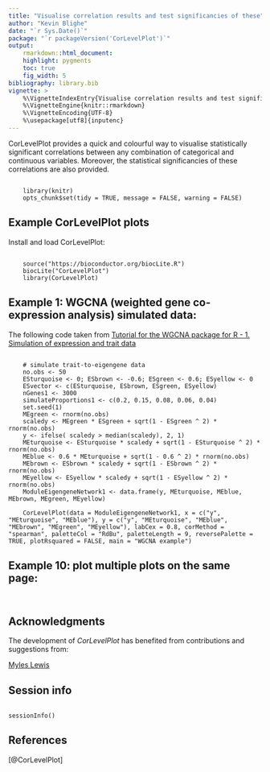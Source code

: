 ```yaml
---
title: "Visualise correlation results and test significancies of these"
author: "Kevin Blighe"
date: "`r Sys.Date()`"
package: "`r packageVersion('CorLevelPlot')`"
output:
    rmarkdown::html_document:
    highlight: pygments
    toc: true
    fig_width: 5
bibliography: library.bib
vignette: >
    %\VignetteIndexEntry{Visualise correlation results and test significancies of these}
    %\VignetteEngine{knitr::rmarkdown}
    %\VignetteEncoding{UTF-8}
    %\usepackage[utf8]{inputenc}
---
```


CorLevelPlot provides a quick and colourful way to visualise
statistically significant correlations between any combination of
categorical and continuous variables. Moreover, the statistical
significancies of these correlations are also provided.

```{r, echo=FALSE}

    library(knitr)
    opts_chunk$set(tidy = TRUE, message = FALSE, warning = FALSE)

```

## Example CorLevelPlot plots

Install and load CorLevelPlot:

```{r}

    source("https://bioconductor.org/biocLite.R")
    biocLite("CorLevelPlot")
    library(CorLevelPlot)

```

## Example 1: WGCNA (weighted gene co-expression analysis) simulated data:

The following code taken from [Tutorial for the WGCNA package for R - 1. Simulation of expression and trait data](https://labs.genetics.ucla.edu/horvath/CoexpressionNetwork/Rpackages/WGCNA/Tutorials/Simulated-01-dataSimulation.pdf)

```{r ex1, fig.height = 8, fig.width = 6, fig.cap = "Example 1: plot the most basic plot"}

    # simulate trait-to-eigengene data
    no.obs <- 50
    ESturquoise <- 0; ESbrown <- -0.6; ESgreen <- 0.6; ESyellow <- 0
    ESvector <- c(ESturquoise, ESbrown, ESgreen, ESyellow)
    nGenes1 <- 3000
    simulateProportions1 <- c(0.2, 0.15, 0.08, 0.06, 0.04)
    set.seed(1)
    MEgreen <- rnorm(no.obs)
    scaledy <- MEgreen * ESgreen + sqrt(1 - ESgreen ^ 2) * rnorm(no.obs)
    y <- ifelse( scaledy > median(scaledy), 2, 1)
    MEturquoise <- ESturquoise * scaledy + sqrt(1 - ESturquoise ^ 2) * rnorm(no.obs)
    MEblue <- 0.6 * MEturquoise + sqrt(1 - 0.6 ^ 2) * rnorm(no.obs)
    MEbrown <- ESbrown * scaledy + sqrt(1 - ESbrown ^ 2) * rnorm(no.obs)
    MEyellow <- ESyellow * scaledy + sqrt(1 - ESyellow ^ 2) * rnorm(no.obs)
    ModuleEigengeneNetwork1 <- data.frame(y, MEturquoise, MEblue, MEbrown, MEgreen, MEyellow)

    CorLevelPlot(data = ModuleEigengeneNetwork1, x = c("y", "MEturquoise", "MEblue"), y = c("y", "MEturquoise", "MEblue", "MEbrown", "MEgreen", "MEyellow"), labCex = 0.8, corMethod = "spearman", paletteCol = "RdBu", paletteLength = 9, reversePalette = TRUE, plotRsquared = FALSE, main = "WGCNA example")

```


## Example 10: plot multiple plots on the same page:

```{r ex10, fig.height = 8, fig.width = 11, fig.cap = "Example 10: plot multiple plots on the same page"}


```


## Acknowledgments

The development of *CorLevelPlot* has benefited from contributions and suggestions from:

[Myles Lewis](https://www.qmul.ac.uk/whri/people/academic-staff/items/lewismyles.html)

## Session info

```{r}

sessionInfo()

```

## References

[@CorLevelPlot]
